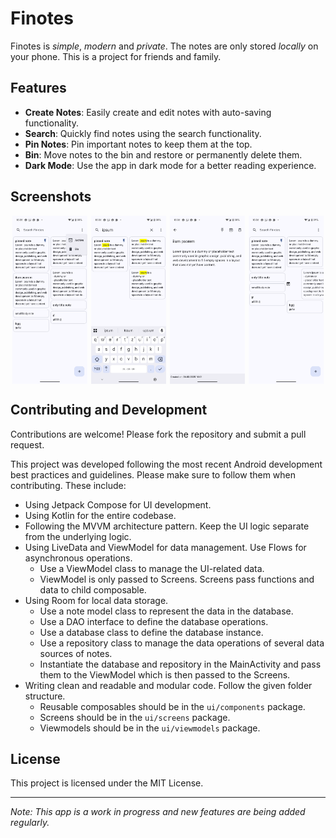 # Finotes

Finotes is *simple*, *modern* and *private*.
The notes are only stored *locally* on your phone.
This is a project for friends and family.


## Features

- **Create Notes**: Easily create and edit notes with auto-saving functionality.
- **Search**: Quickly find notes using the search functionality.
- **Pin Notes**: Pin important notes to keep them at the top.
- **Bin**: Move notes to the bin and restore or permanently delete them.
- **Dark Mode**: Use the app in dark mode for a better reading experience.


## Screenshots

<div style="display:flex; flex-wrap:wrap; justify-content:space-around">
    <img src="screenshots/Home_Screen.png" style="width:24%" alt="Home Screen">
    <img src="screenshots/Search_Screen.png" style="width:24%" alt="Search Screen">
    <img src="screenshots/Note_Screen.png" style="width:24%" alt="Note Screen">
    <img src="screenshots/Swipe_to_Archive.png" style="width:24%" alt="Swipe to Archive">
</div>


## Contributing and Development

Contributions are welcome! Please fork the repository and submit a pull request.

This project was developed following the most recent Android development best practices and guidelines. Please make sure to follow them when contributing.
These include:
- Using Jetpack Compose for UI development.
- Using Kotlin for the entire codebase.
- Following the MVVM architecture pattern. Keep the UI logic separate from the underlying logic.
- Using LiveData and ViewModel for data management. Use Flows for asynchronous operations.
    - Use a ViewModel class to manage the UI-related data.
    - ViewModel is only passed to Screens. Screens pass functions and data to child composable.
- Using Room for local data storage.
    - Use a note model class to represent the data in the database.
    - Use a DAO interface to define the database operations.
    - Use a database class to define the database instance.
    - Use a repository class to manage the data operations of several data sources of notes.
    - Instantiate the database and repository in the MainActivity and pass them to the ViewModel which is then passed to the Screens.
- Writing clean and readable and modular code. Follow the given folder structure.
    - Reusable composables should be in the `ui/components` package.
    - Screens should be in the `ui/screens` package.
    - Viewmodels should be in the `ui/viewmodels` package.


## License

This project is licensed under the MIT License.

---

*Note: This app is a work in progress and new features are being added regularly.*
